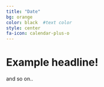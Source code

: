 ```yaml
---
title: "Date"
bg: orange     
color: black  #text color
style: center
fa-icon: calendar-plus-o
---
```


# Example headline!
and so on..